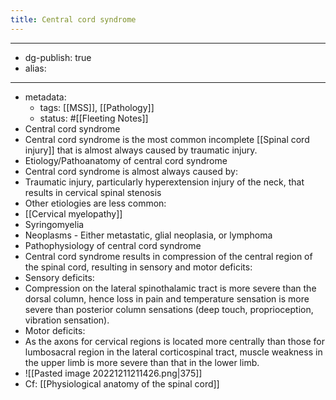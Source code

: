 ```yaml
---
title: Central cord syndrome
---
```


- --
- dg-publish: true
- alias:
- --
- metadata:
	- tags: [[MSS]], [[Pathology]]
	- status: #[[Fleeting Notes]]
- Central cord syndrome
- Central cord syndrome is the most common incomplete [[Spinal cord injury]] that is almost always caused by traumatic injury.
- Etiology/Pathoanatomy of central cord syndrome
- Central cord syndrome is almost always caused by:
- Traumatic injury, particularly hyperextension injury of the neck, that results in cervical spinal stenosis
- Other etiologies are less common:
- [[Cervical myelopathy]]
- Syringomyelia
- Neoplasms - Either metastatic, glial neoplasia, or lymphoma
- Pathophysiology of central cord syndrome
- Central cord syndrome results in compression of the central region of the spinal cord, resulting in sensory and motor deficits:
- Sensory deficits:
- Compression on the lateral spinothalamic tract is more severe than the dorsal column, hence loss in pain and temperature sensation is more severe than posterior column sensations (deep touch, proprioception, vibration sensation).
- Motor deficits:
- As the axons for cervical regions is located more centrally than those for lumbosacral region in the lateral corticospinal tract, muscle weakness in the upper limb is more severe than that in the lower limb.
- ![[Pasted image 20221211211426.png|375]]
- Cf: [[Physiological anatomy of the spinal cord]]